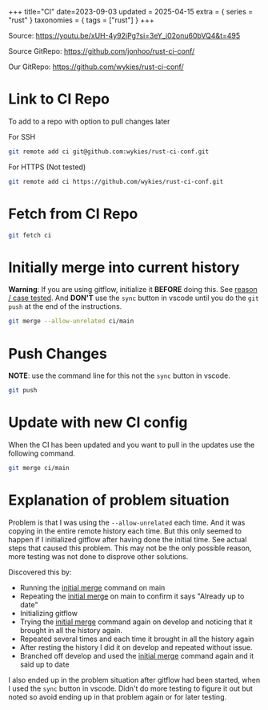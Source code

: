 +++
title="CI"
date=2023-09-03
updated = 2025-04-15
extra = { series = "rust" }
taxonomies = { tags = ["rust"] }
+++

Source: <https://youtu.be/xUH-4y92jPg?si=3eY_i02onu60bVQ4&t=495>

Source GitRepo: <https://github.com/jonhoo/rust-ci-conf/>

Our GitRepo: <https://github.com/wykies/rust-ci-conf/>

# Link to CI Repo

To add to a repo with option to pull changes later

For SSH

```sh
git remote add ci git@github.com:wykies/rust-ci-conf.git
```

For HTTPS (Not tested)

```sh
git remote add ci https://github.com/wykies/rust-ci-conf.git
```

# Fetch from CI Repo

```sh
git fetch ci
```

# Initially merge into current history

**Warning**: If you are using gitflow, initialize it **BEFORE** doing this. See [reason / case tested](@/rust/ci.md#explanation-of-problem-situation).
And **DON'T** use the `sync` button in vscode until you do the `git push` at the end of the instructions.

```sh
git merge --allow-unrelated ci/main
```

# Push Changes

**NOTE**: use the command line for this not the `sync` button in vscode.

```sh
git push
```

# Update with new CI config

When the CI has been updated and you want to pull in the updates use the following command.

```sh
git merge ci/main
```

# Explanation of problem situation

Problem is that I was using the `--allow-unrelated` each time. And it was copying in the entire remote history each time. But this only seemed to happen if I initialized gitflow after having done the initial time. See actual steps that caused this problem. This may not be the only possible reason, more testing was not done to disprove other solutions.

Discovered this by:

- Running the [initial merge][init] command on main
- Repeating the [initial merge][init] on main to confirm it says "Already up to date"
- Initializing gitflow
- Trying the [initial merge][init] command again on develop and noticing that it brought in all the history again.
- Repeated several times and each time it brought in all the history again
- After resting the history I did it on develop and repeated without issue.
- Branched off develop and used the [initial merge][init] command again and it said up to date

I also ended up in the problem situation after gitflow had been started, when I used the `sync` button in vscode.
Didn't do more testing to figure it out but noted so avoid ending up in that problem again or for later testing.

[init]: @/rust/ci.md#initially-merge-into-current-history
